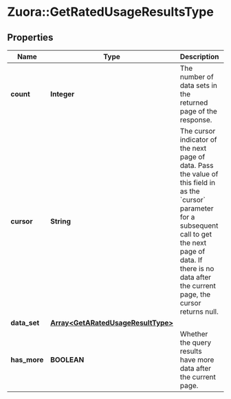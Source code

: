 # Zuora::GetRatedUsageResultsType

## Properties
Name | Type | Description | Notes
------------ | ------------- | ------------- | -------------
**count** | **Integer** | The number of data sets in the returned page of the response.   | [optional] 
**cursor** | **String** | The cursor indicator of the next page of data.    Pass the value of this field in as the &#x60;cursor&#x60; parameter for a subsequent call to get the next page of data. If there is no data after the current page, the cursor returns null.   | [optional] 
**data_set** | [**Array&lt;GetARatedUsageResultType&gt;**](GetARatedUsageResultType.md) |  | [optional] 
**has_more** | **BOOLEAN** | Whether the query results have more data after the current page.  | [optional] 


